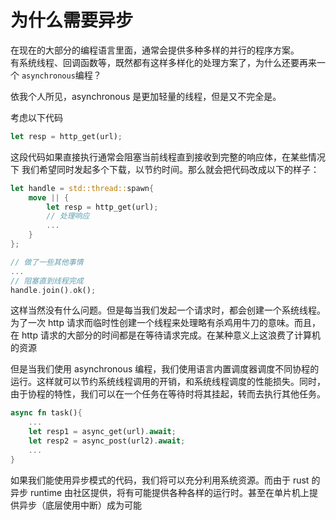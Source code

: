 # 为什么需要异步

在现在的大部分的编程语言里面，通常会提供多种多样的并行的程序方案。  
有系统线程、回调函数等，既然都有这样多样化的处理方案了，为什么还要再来一个
`asynchronous`编程？

依我个人所见，asynchronous 是更加轻量的线程，但是又不完全是。

考虑以下代码

```rust
let resp = http_get(url);
```

这段代码如果直接执行通常会阻塞当前线程直到接收到完整的响应体，在某些情况下
我们希望同时发起多个下载，以节约时间。那么就会把代码改成以下的样子：

```rust
let handle = std::thread::spawn{
    move || {
        let resp = http_get(url);
        // 处理响应
        ...
    }
};

// 做了一些其他事情
...
// 阻塞直到线程完成
handle.join().ok();
```

这样当然没有什么问题。但是每当我们发起一个请求时，都会创建一个系统线程。为了一次 http 请求而临时性创建一个线程来处理略有杀鸡用牛刀的意味。而且，在 http 请求的大部分的时间都是在等待请求完成。在某种意义上这浪费了计算机的资源

但是当我们使用 asynchronous 编程，我们使用语言内置调度器调度不同协程的运行。这样就可以节约系统线程调用的开销，和系统线程调度的性能损失。同时，由于协程的特性，我们可以在一个任务在等待时将其挂起，转而去执行其他任务。

```rust
async fn task(){
    ...
    let resp1 = async_get(url).await;
    let resp2 = async_post(url2).await;
    ...
}
```

如果我们能使用异步模式的代码，我们将可以充分利用系统资源。而由于 rust 的异步 runtime 由社区提供，将有可能提供各种各样的运行时。甚至在单片机上提供异步（底层使用中断）成为可能
